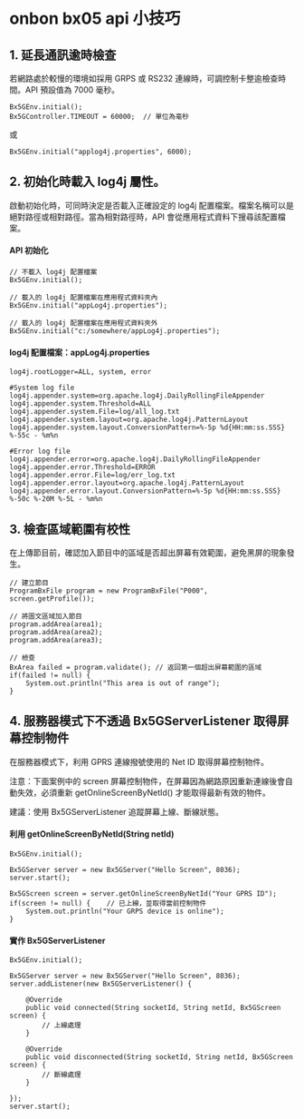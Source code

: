 # onbon bx05 api 小技巧

## 1. 延長通訊逾時檢查

若網路處於較慢的環境如採用 GRPS 或 RS232 連線時，可調控制卡整逾檢查時間。API 預設值為 7000 毫秒。

```
Bx5GEnv.initial();
Bx5GController.TIMEOUT = 60000;  // 單位為毫秒
```
或
```
Bx5GEnv.initial("applog4j.properties", 6000);
```


## 2. 初始化時載入 log4j 屬性。

啟動初始化時，可同時決定是否載入正確設定的 log4j 配置檔案。檔案名稱可以是絕對路徑或相對路徑。當為相對路徑時，API 會從應用程式資料下搜尋該配置檔案。

#### API 初始化
```
// 不載入 log4j 配置檔案
Bx5GEnv.initial();

// 載入的 log4j 配置檔案在應用程式資料夾內
Bx5GEnv.initial("appLog4j.properties");

// 載入的 log4j 配置檔案在應用程式資料夾外
Bx5GEnv.initial("c:/somewhere/appLog4j.properties");
```

#### log4j 配置檔案：appLog4j.properties
```
log4j.rootLogger=ALL, system, error

#System log file
log4j.appender.system=org.apache.log4j.DailyRollingFileAppender
log4j.appender.system.Threshold=ALL
log4j.appender.system.File=log/all_log.txt
log4j.appender.system.layout=org.apache.log4j.PatternLayout
log4j.appender.system.layout.ConversionPattern=%-5p %d{HH:mm:ss.SSS} %-55c - %m%n

#Error log file
log4j.appender.error=org.apache.log4j.DailyRollingFileAppender
log4j.appender.error.Threshold=ERROR
log4j.appender.error.File=log/err_log.txt
log4j.appender.error.layout=org.apache.log4j.PatternLayout
log4j.appender.error.layout.ConversionPattern=%-5p %d{HH:mm:ss.SSS} %-50c %-20M %-5L - %m%n
```

## 3. 檢查區域範圍有校性

在上傳節目前，確認加入節目中的區域是否超出屏幕有效範圍，避免黑屏的現象發生。

```
// 建立節目
ProgramBxFile program = new ProgramBxFile("P000", screen.getProfile());

// 將圖文區域加入節目
program.addArea(area1);
program.addArea(area2);
program.addArea(area3);

// 檢查
BxArea failed = program.validate(); // 返回第一個超出屏幕範圍的區域
if(failed != null) {
    System.out.println("This area is out of range");
}
```

## 4. 服務器模式下不透過 Bx5GServerListener 取得屏幕控制物件

在服務器模式下，利用 GPRS 連線撥號使用的 Net ID 取得屏幕控制物件。

注意：下面案例中的 screen 屏幕控制物件，在屏幕因為網路原因重新連線後會自動失效，必須重新 getOnlineScreenByNetId() 才能取得最新有效的物件。

建議：使用 Bx5GServerListener 追蹤屏幕上線、斷線狀態。

#### 利用 getOnlineScreenByNetId(String netId)
```
Bx5GEnv.initial();

Bx5GServer server = new Bx5GServer("Hello Screen", 8036);
server.start();

Bx5GScreen screen = server.getOnlineScreenByNetId("Your GPRS ID");
if(screen != null) {    // 已上線，並取得當前控制物件
    System.out.println("Your GRPS device is online");
}
```

#### 實作 Bx5GServerListener
```
Bx5GEnv.initial();

Bx5GServer server = new Bx5GServer("Hello Screen", 8036);
server.addListener(new Bx5GServerListener() {

    @Override
    public void connected(String socketId, String netId, Bx5GScreen screen) {
        // 上線處理
    }

    @Override
    public void disconnected(String socketId, String netId, Bx5GScreen screen) {
        // 斷線處理
    }

});
server.start();


```
